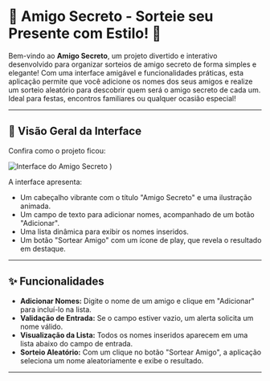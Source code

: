 # 🎉 Amigo Secreto - Sorteie seu Presente com Estilo! 🎁

Bem-vindo ao **Amigo Secreto**, um projeto divertido e interativo desenvolvido para organizar sorteios de amigo secreto de forma simples e elegante! Com uma interface amigável e funcionalidades práticas, esta aplicação permite que você adicione os nomes dos seus amigos e realize um sorteio aleatório para descobrir quem será o amigo secreto de cada um. Ideal para festas, encontros familiares ou qualquer ocasião especial!

---

## 📸 Visão Geral da Interface
Confira como o projeto ficou:

![Interface do Amigo Secreto](![image](https://github.com/user-attachments/assets/fa8bf3f0-3c56-4b8b-8cdb-9a1db620a315)
)
)

A interface apresenta:
- Um cabeçalho vibrante com o título "Amigo Secreto" e uma ilustração animada.
- Um campo de texto para adicionar nomes, acompanhado de um botão "Adicionar".
- Uma lista dinâmica para exibir os nomes inseridos.
- Um botão "Sortear Amigo" com um ícone de play, que revela o resultado em destaque.

---

## ✨ Funcionalidades
- **Adicionar Nomes:** Digite o nome de um amigo e clique em "Adicionar" para incluí-lo na lista.
- **Validação de Entrada:** Se o campo estiver vazio, um alerta solicita um nome válido.
- **Visualização da Lista:** Todos os nomes inseridos aparecem em uma lista abaixo do campo de entrada.
- **Sorteio Aleatório:** Com um clique no botão "Sortear Amigo", a aplicação seleciona um nome aleatoriamente e exibe o resultado.

---
